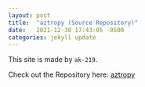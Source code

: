 ```yaml
---
layout: post
title:  "aztropy (Source Repository)"
date:   2021-12-30 17:43:05 -0500
categories: jekyll update
---
```

This site is made by `ak-219`.

Check out the Repository here: [aztropy][aztropy] 

[aztropy]:   https://github.com/ak-219/aztropy